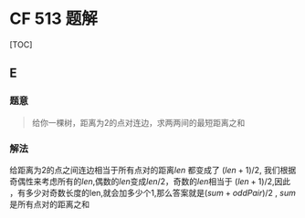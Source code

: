 # CF 513 题解

[TOC]

## E

### 题意

> 给你一棵树，距离为2的点对连边，求两两间的最短距离之和



### 解法

给距离为2的点之间连边相当于所有点对的距离$len$ 都变成了 $(len + 1)/2$, 我们根据奇偶性来考虑所有的$len$,偶数的$len$变成$len / 2$，奇数的$len$相当于 $(len + 1) / 2$,因此 ，有多少对奇数长度的len,就会加多少个1,那么答案就是$(sum+ oddPair) / 2$ , $sum$ 是所有点对的距离之和

